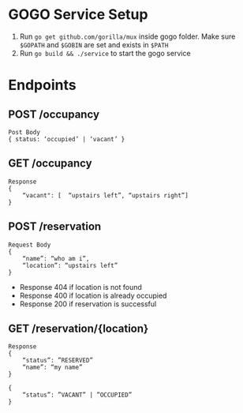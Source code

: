 # GOGO Service Setup

1. Run `go get github.com/gorilla/mux` inside gogo folder. Make sure `$GOPATH` and `$GOBIN` are set and exists in `$PATH`
2. Run `go build && ./service` to start the gogo service


# Endpoints

## POST /occupancy

    Post Body
    { status: ‘occupied’ | ‘vacant’ }


## GET /occupancy

    Response
    {
        “vacant": [  “upstairs left”, “upstairs right”]
    }


## POST /reservation

    Request Body
    {
        “name”: “who am i”,
        “location”: “upstairs left”
    }

* Response 404 if location is not found
* Response 400 if location is already occupied
* Response 200 if reservation is successful


## GET /reservation/{location}

    Response
    {
        “status”: ”RESERVED”
        “name”: “my name”
    }

    {
        “status”: ”VACANT” | ”OCCUPIED”
    }
